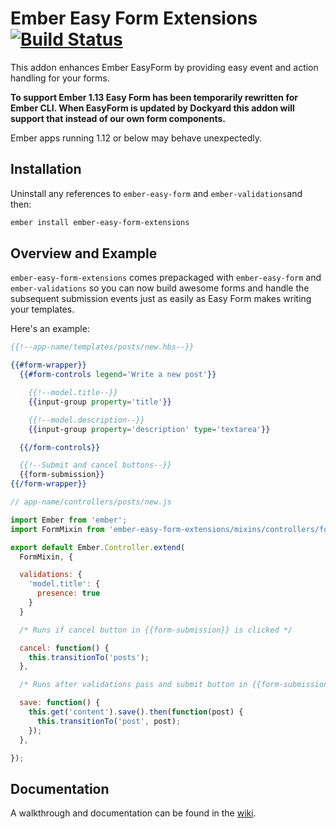 Ember Easy Form Extensions [![Build Status](https://travis-ci.org/sir-dunxalot/ember-easy-form-extensions.svg?branch=master)](https://travis-ci.org/sir-dunxalot/ember-easy-form-extensions)
======

This addon enhances Ember EasyForm by providing easy event and action handling for your forms.

**To support Ember 1.13 Easy Form has been temporarily rewritten for Ember CLI. When EasyForm is updated by Dockyard this addon will support that instead of our own form components.**

Ember apps running 1.12 or below may behave unexpectedly.

## Installation

Uninstall any references to `ember-easy-form` and `ember-validations`and then:

```sh
ember install ember-easy-form-extensions
```

## Overview and Example

`ember-easy-form-extensions` comes prepackaged with `ember-easy-form` and `ember-validations` so you can now build awesome forms and handle the subsequent submission events just as easily as Easy Form makes writing your templates.

Here's an example:

```hbs
{{!--app-name/templates/posts/new.hbs--}}

{{#form-wrapper}}
  {{#form-controls legend='Write a new post'}}

    {{!--model.title--}}
    {{input-group property='title'}}

    {{!--model.description--}}
    {{input-group property='description' type='textarea'}}

  {{/form-controls}}

  {{!--Submit and cancel buttons--}}
  {{form-submission}}
{{/form-wrapper}}
```

```js
// app-name/controllers/posts/new.js

import Ember from 'ember';
import FormMixin from 'ember-easy-form-extensions/mixins/controllers/form';

export default Ember.Controller.extend(
  FormMixin, {

  validations: {
    'model.title': {
      presence: true
    }
  }

  /* Runs if cancel button in {{form-submission}} is clicked */

  cancel: function() {
    this.transitionTo('posts');
  },

  /* Runs after validations pass and submit button in {{form-submission}} is clicked */

  save: function() {
    this.get('content').save().then(function(post) {
      this.transitionTo('post', post);
    });
  },

});
```

## Documentation

A walkthrough and documentation can be found in the [wiki](https://github.com/sir-dunxalot/ember-easy-form-extensions/wiki).
